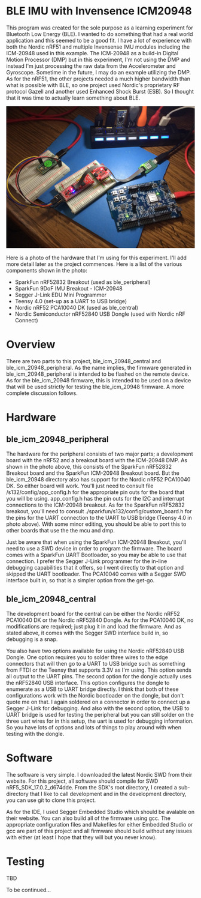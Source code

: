 BLE IMU with Invensence ICM20948
====================

This program was created for the sole purpose as a learning experiment for Bluetooth Low Energy (BLE).  I wanted to do something that had a real world application and this seemed to be a good fit.  I have a lot of experience with both the Nordic nRF51 and multiple Invensense IMU modules including the ICM-20948 used in this example.  The ICM-20948 as a build-in Digital Motion Processor (DMP) but in this experiment, I'm not using the DMP and instead I'm just processing the raw data from the Accelerometer and Gyroscope.  Sometime in the future, I may do an example utilizing the DMP.  As for the nRF51, the other projects needed a much higher bandwidth than what is possible with BLE, so one project used Nordic's proprietary RF protocol Gazell and another used Enhanced Shock Burst (ESB).  So I thought that it was time to actually learn something about BLE.

![alt text](./images/hardware_setup.jpg?raw=true "BLM Example Hardware Setup")

Here is a photo of the hardware that I'm using for this experiment.  I'll add more detail later as the project commences.  Here is a list of the various components shown in the photo:

<ul>
<li>SparkFun nRF52832 Breakout (used as ble_peripheral)</li>
<li>SparkFun 9DoF IMU Breakout - ICM-20948</li>
<li>Segger J-Link EDU Mini Programmer</li>
<li>Teensy 4.0 (set-up as a UART to USB bridge)</li>
<li>Nordic nRF52 PCA10040 DK (used as ble_central)</li>
<li>Nordic Semiconductor nRF52840 USB Dongle (used with Nordic nRF Connect)</li>
</ul>

Overview
========

There are two parts to this project, ble_icm_20948_central and ble_icm_20948_peripheral.  As the name implies, the firmware generated in ble_icm_20948_peripheral is intended to be flashed on the remote device.  As for the ble_icm_20948 firmware, this is intended to be used on a device that will be used strictly for testing the ble_icm_20948 firmware.  A more complete discussion follows.

Hardware
========

ble_icm_20948_peripheral
------------------------

The hardware for the peripheral consists of two major parts; a development board with the nRF52 and a breakout board with the ICM-20948 DMP.  As shown in the photo above, this consists of the SparkFun nRF52832 Breakout board and the SparkFun ICM-20948 Breakout board.  But the ble_icm_20948 directory also has support for the Nordic nRF52 PCA10040 DK.  So either board will work.  You'll just need to consult file <board>/s132/config/app_config.h for the appropriate pin outs for the board that you will be using.  app_config.h has the pin outs for the I2C and interrupt connections to the ICM-20948 breakout.  As for the SparkFun nRF52832 breakout, you'll need to consult ./sparkfun/s132/config/custom_board.h for the pins for the UART connection to the UART to USB bridge (Teensy 4.0 in photo above).  With some minor editing, you should be able to port this to other boards that use the the mcu and dmp.  

Just be aware that when using the SparkFun ICM-20948 Breakout, you'll need to use a SWD device in order to program the firmware.  The board comes with a SparkFun UART Bootloader, so you may be able to use that connection.  I prefer the Segger J-Link programmer for the in-line debugging capabilities that it offers, so I went directly to that option and skipped the UART bootloader.  The PCA10040 comes with a Segger SWD interface built in, so that is a simpler option from the get-go.  

ble_icm_20948_central
---------------------

The development board for the central can be either the Nordic nRF52 PCA10040 DK or the Nordic nRF52840 Dongle.  As for the PCA10040 DK, no modifications are required; just plug it in and load the firmware.  And as stated above, it comes with the Segger SWD interface build in, so debugging is a snap.  

You also have two options available for using the Nordic nRF52840 USB Dongle.  One option requires you to solder three wires to the edge connectors that will then go to a UART to USB bridge such as something from FTDI or the Teensy that supports 3.3V as I'm using.  This option sends all output to the UART pins.  The second option for the dongle actually uses the nRF52840 USB interface.  This option configures the dongle to enumerate as a USB to UART bridge directly.  I think that both of these configurations work with the Nordic bootloader on the dongle, but don't quote me on that.  I again soldered on a connector in order to connect up a Segger J-Link for debugging.  And also with the second option, the USB to UART bridge is used for testing the peripheral but you can still solder on the three uart wires for in this setup, the uart is used for debugging information.  So you have lots of options and lots of things to play around with when testing with the dongle. 

Software
========

The software is very simple.  I downloaded the latest Nordic SWD from their website.  For this project, all software should compile for SWD nRF5_SDK_17.0.2_d674dde.  From the SDK's root directory, I created a sub-directory that I like to call development and in the development directory, you can use git to clone this project.  

As for the IDE, I used Segger Embedded Studio which should be avalable on their website.   You can also build all of the firmware using gcc.  The appropriate configuration files and Makefiles for either Embedded Studio or gcc are part of this project and all firmware should build without any issues with either (at least I hope that they will but you never know). 

Testing
=======

TBD

To be continued...
